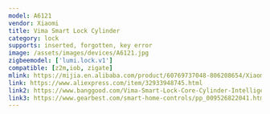 ```yaml
---
model: A6121
vendor: Xiaomi
title: Vima Smart Lock Cylinder
category: lock
supports: inserted, forgotten, key error
image: /assets/images/devices/A6121.jpg
zigbeemodel: ['lumi.lock.v1']
compatible: [z2m,iob, zigate]
mlink: https://mijia.en.alibaba.com/product/60769737048-806208654/Xiaomi_Mijia_Wima_Smart_Door_Lock_Cylinder_Easy_Installation_For_Smart_Home.html
link: https://www.aliexpress.com/item/32933948745.html
link2: https://www.banggood.com/Vima-Smart-Lock-Core-Cylinder-Intelligent-Securtiy-Door-Lock-128-Bit-Encryption-w-Keys-from-Xiaomi-Youpin-p-1328812.html
link3: https://www.gearbest.com/smart-home-controls/pp_009526822041.html
---
```

